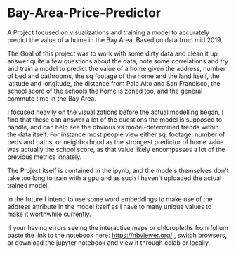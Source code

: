 # Bay-Area-Price-Predictor
A Project focused on visualizations and training a model to accurately predict the value of a home in the Bay Area. Based on data from mid 2019.

The Goal of this project was to work with some dirty data and clean it up, answer quite a few questions about the data, note some correlations and try and train a model to predict the value of a home given the address, number of bed and bathrooms, the sq footage of the home and the land itself, the latitude and longitude, the distance from Palo Alto and San Francisco, the school score of the schools the home is zoned too, and the general commute time in the Bay Area. 

I focused heavily on the visualizations before the actual modelling began, I find that these can answer a lot of the questions the model is supposed to handle, and can help see the obvious vs model-determined trends within the data itself. For instance most people view either sq. footage, number of beds and baths, or neighborhood as the strongest predictor of home value was actually the school score, as that value likely encompasses a lot of the previous metrics innately.

The Project itself is contained in the ipynb, and the models themselves don't take too long to train with a gpu and as such I haven't uploaded the actual trained model.

In the future I intend to use some word embeddings to make use of the address attribute in the model itself as I have to many unique values to make it worthwhile currently.

If your having errors seeing the interactive maps or chloropleths from folium paste the link to the notebook here: https://nbviewer.org/ , switch browsers, or download the jupyter notebook and view it through colab or locally.
